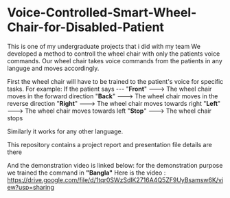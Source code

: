 # Voice-Controlled-Smart-Wheel-Chair-for-Disabled-Patient

This is one of my undergraduate projects that i did with my team
We developed a method to controll the wheel chair with only the patients voice commands.
Our wheel chair takes voice commands from the patients in any languge and moves accordingly.

First the wheel chair will have to be trained to the patient's voice for specific tasks.
For example:
If the patient says ---
"**Front**" ---> The wheel chair moves in the forward direction
"**Back**" ---> The wheel chair moves in the reverse direction
"**Right**" ---> The wheel chair moves towards right 
"**Left**" ---> The wheel chair moves towards left
"**Stop**" ---> The wheel chair stops

Similarly it works for any other language.

This repository contains a project report and presentation file details are there

And the demonstration video is linked below:
for the demonstration purpose we trained the command in **"Bangla"**
Here is the video : https://drive.google.com/file/d/1tqr0SWzSdlK2716A4Q5ZF9UyBsamsw6K/view?usp=sharing






